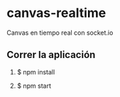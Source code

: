 # canvas-realtime
Canvas en tiempo real con socket.io

## Correr la aplicación

1. $ npm install

2. $ npm start 

